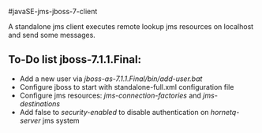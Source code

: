 #javaSE-jms-jboss-7-client

A standalone jms client executes remote lookup jms resources on localhost and send some messages. 

## To-Do list jboss-7.1.1.Final:

* Add a new user via <i>jboss-as-7.1.1.Final/bin/add-user.bat</i>
* Configure jboss to start with standalone-full.xml configuration file
* Configure jms resources: <i>jms-connection-factories</i> and <i>jms-destinations</i>
* Add false to <i>security-enabled</i> to disable authentication on <i>hornetq-server</i> jms system


